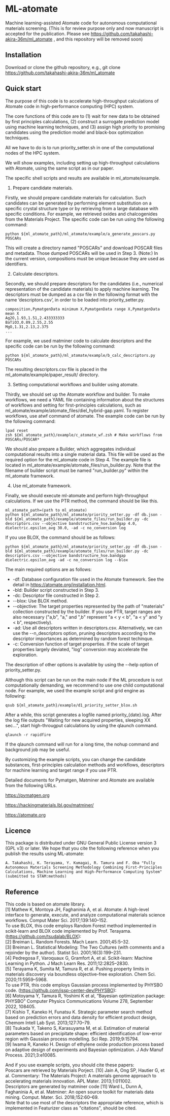 ML-atomate
====


Machine learning-assisted Atomate code for autonomous computational materials screening.
(This is for review purpose only and now manuscript is accepted for the publication.
Please see https://github.com/takahashi-akira-36m/ml_atomate , and this repository will be removed soon)


## Installation
Download or clone the github repository, e.g., git clone https://github.com/takahashi-akira-36m/ml_atomate


## Quick start
The purpose of this code is to accelerate high-throughput calculations of Atomate code in high-performance computing (HPC) system. 

The core functions of this code are to (1) wait for new data to be obtained by first principles calculations, 
(2) construct a surrogate prediction model using machine learning techniques,
and (3) assign high priority to promising candidates using the prediction model and black-box optimization techniques.

All we have to do is to run priority_setter.sh in one of the computational nodes of the HPC system.

We will show examples, including setting up high-throughput calculations with Atomate, using the same script as in our paper. 

The specific shell scripts and results are available in ml_atomate/example.


1. Prepare candidate materials.

Firstly, we should prepare candidate materials for calculation.
Such candidates can be generated by performing element substitution on a specific crystal structure type or by retrieving from a large database with specific conditions.
For example, we retrieved oxides and chalcogenides from the Materials Project.
The specific code can be run using the following command:
```shell
python ${ml_atomate_path}/ml_atomate/example/a_generate_poscars.py POSCARs
```
This will create a directory named "POSCARs" and download POSCAR files and metadata.
Those dumped POSCARs will be used in Step 3.
(Note:) In the current version, compositions must be unique because they are used as identifiers.

2. Calculate descriptors. 

Secondly, we should prepare descriptors for the candidates (i.e., numerical representation of the candidate materials) to apply machine learning. 
The descriptors must be dumped as a csv file in the following format with the name ‘descriptors.csv’, in order to be loaded into priority_setter.py.
```csv
composition,PymatgenData minimum X,PymatgenData range X,PymatgenData mean X 
Ag2O,1.93,1.51,2.433333333 
BaTiO3,0.89,2.55,2.55 
MgO,1.31,2.13,2.375
...
```
For example, we used matminer code to calculate descriptors and the specific code can be run by the following command:
```shell
python ${ml_atomate_path}/ml_atomate/example/b_calc_descriptors.py POSCARs
```
The resulting descriptors.csv file is placed in the ml_atomate/example/paper_result/ directory.

3. Setting computational workflows and builder using atomate.

Thirdly, we should set up the Atomate workflow and builder.
To make workflows, we need a YAML file containing information about 
the structures of workflows and setting for first-principles calculations, 
such as ml_atomate/example/atomate_files/diel_hybrid-gap.yaml.
To register workflows, use atwf command of atomate.
The example code can be run by the following command:
```shell
lpad reset  
zsh ${ml_atomate_path}/example/c_atomate_wf.zsh # Make workflows from POSCARs/POSCAR*  
```
We should also prepare a Builder, 
which aggregates individual computational results into a single material data.
This file will be used as the required option for the ml_atomate code in Step 4.
The example file is located in ml_atomate/example/atomate_files/run_builder.py.
Note that the filename of builder script must be named "run_builder.py" within the ml_atomate framework.

4. Use ml_atomate framework.

Finally, we should execute ml-atomate and perform high-throughput calculations.
If we use the PTR method, the command should be like this.
```shell
ml_atomate_path=(path to ml_atomate) 
python ${ml_atomate_path}/ml_atomate/priority_setter.py -df db.json -bld ${ml_atomate_path}/example/atomate_files/run_builder.py -dc descriptors.csv --objective bandstructure_hse.bandgap 4.0, dielectric.epsilon_avg 30.0, -ad -c no_conversion log
```
If you use BLOX, the command should be as follows:
```shell
python ${ml_atomate_path}/ml_atomate/priority_setter.py -df db.json -bld ${ml_atomate_path}/example/atomate_files/run_builder.py -dc descriptors.csv --objective bandstructure_hse.bandgap dielectric.epsilon_avg -ad -c no_conversion log --blox
```

The main required options are as follows:

- -df: Database configuration file used in the Atomate framework. See the detail in https://atomate.org/installation.html.
- -bld: Builder script constructed in Step 3.
- -dc: Descriptor file constructed in Step 2.
- --blox: Use BLOX method.
- --objective: The target properties represented by the path of "materials" collection constructed by the builder. 
  If you use PTR, target ranges are also necessary ("a,b", "a," and ",b" represent "a < y < b", "a < y" and "y < b", respectively). 
- -ad: Use all descriptors written in descriptors.csv. 
  Alternatively, we can use the --n_descriptors option, 
  pruning descriptors according to the descriptor importances as determined by random forest techinque.
- -c: Conversion function of target properties. If the scale of target properties largely deviated, "log" conversion may accelerate the exploration.

The description of other options is available by using the --help option of priority_setter.py.
  
Although this script can be run on the main node if the ML procedure is not computationally demanding, 
we recommend to use one child computational node.
For example, we used the example script and grid engine as following:
```shell
qsub ${ml_atomate_path}/example/d1_priority_setter_blox.sh 
```
After a while, this script generates a logfile named priority_{date}.log.
After the log file outputs "Waiting for new acquired properties, sleeping XX sec...", 
start high-througput calculations by using the qlaunch command.
```shell
qlaunch -r rapidfire
```
If the qlaunch command will run for a long time, the nohup command and background job may be useful.


By customizing the example scripts, you can change the candidate substances, 
first-principles calculation methods and workflows, descriptors for machine learning and target range if you use PTR.

Detailed documents for Pymatgen, Matminer and Atomate are available from the following URLs.

https://pymatgen.org

https://hackingmaterials.lbl.gov/matminer/

https://atomate.org

## Licence

This package is distributed under GNU General Public License version 3 (GPL v3) or later. 
We hope that you cite the following reference when you publish the results using ML-atomate:
```buildoutcfg
A. Takahashi, K. Terayama, Y. Kumagai, R. Tamura and F. Oba "Fully Autonomous Materials Screening Methodology Combining First-Principles Calculations, Machine Learning and High-Performance Computing System" (submitted to STAM:methods)
```

## Reference
This code is based on atomate library.  
[1] Mathew K, Montoya JH, Faghaninia A, et al. Atomate: A high-level interface to generate, execute, and analyze computational materials science workflows. Comput
Mater Sci. 2017;139:140–152.  
To use BLOX, this code employs Random Forest method implemented in scikit-learn and BLOX code implemented by Prof. Terayama. (https://github.com/tsudalab/BLOX):  
[2] Breiman L. Random Forests. Mach Learn. 2001;45:5–32.  
[3] Breiman L. Statistical Modeling: The Two Cultures (with comments and a
rejoinder by the author). Statist Sci. 2001;16(3):199–231.  
[4] Pedregosa F, Varoquaux G, Gramfort A, et al. Scikit-learn: Machine Learning in
Python. J Mach Learn Res. 2011;12:2825–2830.  
[5] Terayama K, Sumita M, Tamura R, et al. Pushing property limits in materials
discovery via boundless objective-free exploration. Chem Sci. 2020;11:5959–5968.  
To use PTR, this code employs Gaussian process implemented by PHYSBO code. (https://github.com/issp-center-dev/PHYSBO):  
[6] Motoyama Y, Tamura R, Yoshimi K et al, “Bayesian optimization package: PHYSBO” Computer Physics Communications Volume 278, September 2022, 108405.  
[7] Kishio T, Kaneko H, Funatsu K. Strategic parameter search method based on
prediction errors and data density for efficient product design, Chemom Intell Lab
Syst. 2013;127:70–79.  
[8] Tsukada Y, Takeno S, Karasuyama M, et al. Estimation of material parameters
based on precipitate shape: efficient identification of low-error region with
Gaussian process modelling. Sci Rep. 2019;9:15794.  
[9] Iwama R, Kaneko H. Design of ethylene oxide production process based on
adaptive design of experiments and Bayesian optimization. J Adv Manuf Process.
2021;3:e10085.  

And if you use example scripts, you should cite these papers:  
Poscars are retrieved by Materials Porject.
[10] Jain A, Ong SP, Hautier G, et al. Commentary: The Materials Project: A materials
genome approach to accelerating materials innovation. APL Mater. 2013;1:011002.  
Descriptors are generated by matminer code
[11] Ward L, Dunn A, Faghaninia A, et al. Matminer: An open source toolkit for
materials data mining. Comput. Mater. Sci. 2018;152:60–69.  
Note that to use most of the descriptors the appropriate reference, which is implemented in Featurizer class as "citations", should be cited.

